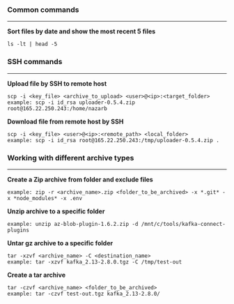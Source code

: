 ### Common commands
___
**Sort files by date and show the most recent 5 files**
```
ls -lt | head -5
```
### SSH commands
___
**Upload file by SSH to remote host**
```
scp -i <key_file> <archive_to_upload> <user>@<ip>:<target_folder>
example: scp -i id_rsa uploader-0.5.4.zip root@165.22.250.243:/home/nazarb
```
**Download file from remote host by SSH**
```
scp -i <key_file> <user>@<ip>:<remote_path> <local_folder>
example: scp -i id_rsa root@165.22.250.243:/tmp/uploader-0.5.4.zip .
```

### Working with different archive types
_____
**Create a Zip archive from folder and exclude files**
```
example: zip -r <archive_name>.zip <folder_to_be_archived> -x *.git* -x *node_modules* -x .env
```
**Unzip archive to a specific folder**
```
example: unzip az-blob-plugin-1.6.2.zip -d /mnt/c/tools/kafka-connect-plugins
```
**Untar gz archive to a specific folder**
```
tar -xzvf <archive_name> -C <destination_name>
example: tar -xzvf kafka_2.13-2.8.0.tgz -C /tmp/test-out
```
**Create a tar archive**
```
tar -czvf <archive_name> <folder_to_be_archived>
example: tar -czvf test-out.tgz kafka_2.13-2.8.0/
```



